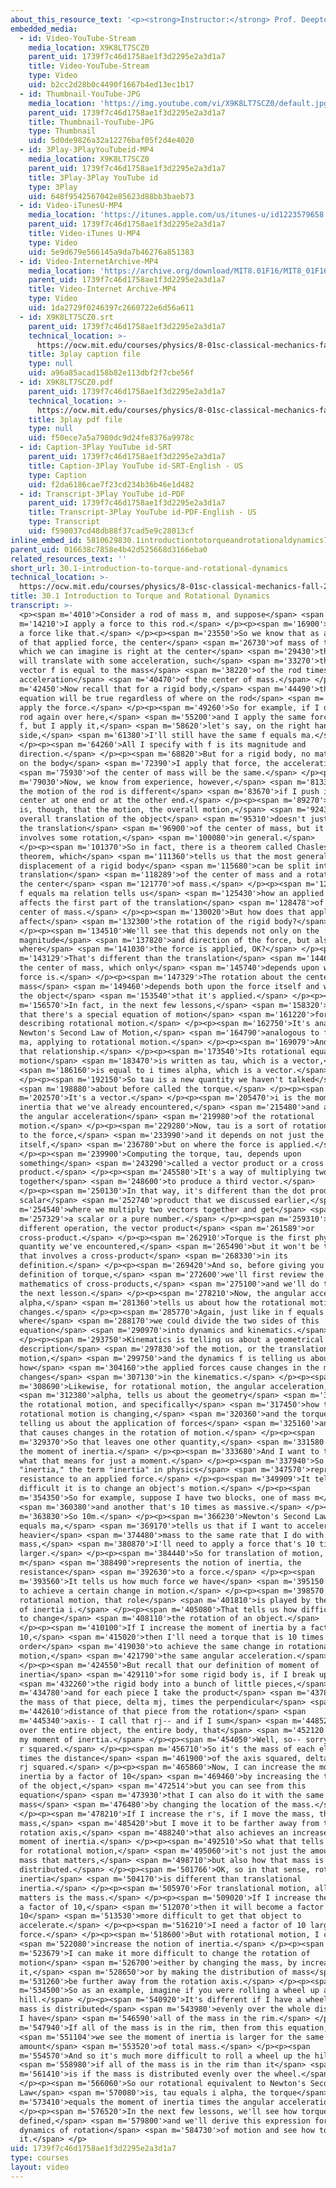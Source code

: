```yaml
---
about_this_resource_text: '<p><strong>Instructor:</strong> Prof. Deepto Chakrabarty</p>'
embedded_media:
  - id: Video-YouTube-Stream
    media_location: X9K8LT7SCZ0
    parent_uid: 1739f7c46d1758ae1f3d2295e2a3d1a7
    title: Video-YouTube-Stream
    type: Video
    uid: b2cc2d28b0c4490f1667b4ed13ec1b17
  - id: Thumbnail-YouTube-JPG
    media_location: 'https://img.youtube.com/vi/X9K8LT7SCZ0/default.jpg'
    parent_uid: 1739f7c46d1758ae1f3d2295e2a3d1a7
    title: Thumbnail-YouTube-JPG
    type: Thumbnail
    uid: 5d0de9826a32a12276baf05f2d4e4020
  - id: 3Play-3PlayYouTubeid-MP4
    media_location: X9K8LT7SCZ0
    parent_uid: 1739f7c46d1758ae1f3d2295e2a3d1a7
    title: 3Play-3Play YouTube id
    type: 3Play
    uid: 648f9542567042e85623d88bb3baeb73
  - id: Video-iTunesU-MP4
    media_location: 'https://itunes.apple.com/us/itunes-u/id1223579658'
    parent_uid: 1739f7c46d1758ae1f3d2295e2a3d1a7
    title: Video-iTunes U-MP4
    type: Video
    uid: 5e9d679e566145a9da7b46276a851383
  - id: Video-InternetArchive-MP4
    media_location: 'https://archive.org/download/MIT8.01F16/MIT8_01F16_L30v01_360p.mp4'
    parent_uid: 1739f7c46d1758ae1f3d2295e2a3d1a7
    title: Video-Internet Archive-MP4
    type: Video
    uid: 1da2729f0246397c2660722e6d56a611
  - id: X9K8LT7SCZ0.srt
    parent_uid: 1739f7c46d1758ae1f3d2295e2a3d1a7
    technical_location: >-
      https://ocw.mit.edu/courses/physics/8-01sc-classical-mechanics-fall-2016/week-10-rotational-motion/30.1-introduction-to-torque-and-rotational-dynamics/30.1-introduction-to-torque-and-rotational-dynamics/X9K8LT7SCZ0.srt
    title: 3play caption file
    type: null
    uid: a96a85acad158b82e113dbf2f7cbe56f
  - id: X9K8LT7SCZ0.pdf
    parent_uid: 1739f7c46d1758ae1f3d2295e2a3d1a7
    technical_location: >-
      https://ocw.mit.edu/courses/physics/8-01sc-classical-mechanics-fall-2016/week-10-rotational-motion/30.1-introduction-to-torque-and-rotational-dynamics/30.1-introduction-to-torque-and-rotational-dynamics/X9K8LT7SCZ0.pdf
    title: 3play pdf file
    type: null
    uid: f50ece7a5a7980dc9d24fe8376a9978c
  - id: Caption-3Play YouTube id-SRT
    parent_uid: 1739f7c46d1758ae1f3d2295e2a3d1a7
    title: Caption-3Play YouTube id-SRT-English - US
    type: Caption
    uid: f2da6186cae7f23cd234b36b46e1d482
  - id: Transcript-3Play YouTube id-PDF
    parent_uid: 1739f7c46d1758ae1f3d2295e2a3d1a7
    title: Transcript-3Play YouTube id-PDF-English - US
    type: Transcript
    uid: f590037cd48db88f37cad5e9c28013cf
inline_embed_id: 5810629830.1introductiontotorqueandrotationaldynamics79048834
parent_uid: 016638c7858e4b42d525668d3166eba0
related_resources_text: ''
short_url: 30.1-introduction-to-torque-and-rotational-dynamics
technical_location: >-
  https://ocw.mit.edu/courses/physics/8-01sc-classical-mechanics-fall-2016/week-10-rotational-motion/30.1-introduction-to-torque-and-rotational-dynamics/30.1-introduction-to-torque-and-rotational-dynamics
title: 30.1 Introduction to Torque and Rotational Dynamics
transcript: >-
  <p><span m='4010'>Consider a rod of mass m, and suppose</span> <span
  m='14210'>I apply a force to this rod.</span> </p><p><span m='16900'>Let's say
  a force like that.</span> </p><p><span m='23550'>So we know that as a result
  of that applied force, the center</span> <span m='26730'>of mass of the rod,
  which we can imagine is right at the center</span> <span m='29430'>the rod,
  will translate with some acceleration, such</span> <span m='33270'>that the
  vector f is equal to the mass</span> <span m='38220'>of the rod times the
  acceleration</span> <span m='40470'>of the center of mass.</span> </p><p><span
  m='42450'>Now recall that for a rigid body,</span> <span m='44490'>this
  equation will be true regardless of where on the rod</span> <span m='47880'>I
  apply the force.</span> </p><p><span m='49260'>So for example, if I draw the
  rod again over here,</span> <span m='55200'>and I apply the same force, vector
  f, but I apply it,</span> <span m='58620'>let's say, on the right hand
  side,</span> <span m='61380'>I'll still have the same f equals ma.</span>
  </p><p><span m='64260'>All I specify with f is its magnitude and
  direction.</span> </p><p><span m='68820'>But for a rigid body, no matter where
  on the body</span> <span m='72390'>I apply that force, the acceleration</span>
  <span m='75930'>of the center of mass will be the same.</span> </p><p><span
  m='79030'>Now, we know from experience, however,</span> <span m='81330'>that
  the motion of the rod is different</span> <span m='83670'>if I push it at the
  center at one end or at the other end.</span> </p><p><span m='89270'>The point
  is, though, that the motion, the overall motion,</span> <span m='92430'>the
  overall translation of the object</span> <span m='95310'>doesn't just involve
  the translation</span> <span m='96900'>of the center of mass, but it also
  involves some rotation,</span> <span m='100080'>in general.</span>
  </p><p><span m='101370'>So in fact, there is a theorem called Chasles'
  theorem, which</span> <span m='111360'>tells us that the most general
  displacement of a rigid body</span> <span m='115680'>can be split into the
  translation</span> <span m='118289'>of the center of mass and a rotation about
  the center</span> <span m='121770'>of mass.</span> </p><p><span m='122610'>Our
  f equals ma relation tells us</span> <span m='125430'>how an applied force
  affects the first part of the translation</span> <span m='128478'>of the
  center of mass.</span> </p><p><span m='130020'>But how does that applied force
  affect</span> <span m='132300'>the rotation of the rigid body?</span>
  </p><p><span m='134510'>We'll see that this depends not only on the
  magnitude</span> <span m='137820'>and direction of the force, but also on
  where</span> <span m='141030'>the force is applied, OK?</span> </p><p><span
  m='143129'>That's different than the translation</span> <span m='144670'>of
  the center of mass, which only</span> <span m='145740'>depends upon what the
  force is.</span> </p><p><span m='147329'>The rotation about the center of
  mass</span> <span m='149460'>depends both upon the force itself and where on
  the object</span> <span m='153540'>that it's applied.</span> </p><p><span
  m='156570'>In fact, in the next few lessons,</span> <span m='158320'>we'll see
  that there's a special equation of motion</span> <span m='161220'>for
  describing rotational motion.</span> </p><p><span m='162750'>It's analogous to
  Newton's Second Law of Motion,</span> <span m='164790'>analogous to f equals
  ma, applying to rotational motion.</span> </p><p><span m='169079'>And we write
  that relationship.</span> </p><p><span m='173540'>Its rotational equation of
  motion</span> <span m='183470'>is written as tau, which is a vector,</span>
  <span m='186160'>is equal to i times alpha, which is a vector.</span>
  </p><p><span m='192150'>So tau is a new quantity we haven't talked</span>
  <span m='198880'>about before called the torque.</span> </p><p><span
  m='202570'>It's a vector.</span> </p><p><span m='205470'>i is the moment of
  inertia that we've already encountered,</span> <span m='215480'>and alpha is
  the angular acceleration</span> <span m='219980'>of the rotational
  motion.</span> </p><p><span m='229280'>Now, tau is a sort of rotational analog
  to the force,</span> <span m='233990'>and it depends on not just the force
  itself,</span> <span m='236780'>but on where the force is applied.</span>
  </p><p><span m='239900'>Computing the torque, tau, depends upon
  something</span> <span m='243290'>called a vector product or a cross
  product.</span> </p><p><span m='245580'>It's a way of multiplying two vectors
  together</span> <span m='248600'>to produce a third vector.</span>
  </p><p><span m='250130'>In that way, it's different than the dot product or
  scalar</span> <span m='252740'>product that we discussed earlier,</span> <span
  m='254540'>where we multiply two vectors together and get</span> <span
  m='257329'>a scalar or a pure number.</span> </p><p><span m='259310'>This is a
  different operation, the vector product</span> <span m='261589'>or
  cross-product.</span> </p><p><span m='262910'>Torque is the first physical
  quantity we've encountered,</span> <span m='265490'>but it won't be the last,
  that involves a cross-product</span> <span m='268330'>in its
  definition.</span> </p><p><span m='269420'>And so, before giving you a formal
  definition of torque,</span> <span m='272600'>we'll first review the
  mathematics of cross-products,</span> <span m='275100'>and we'll do that in
  the next lesson.</span> </p><p><span m='278210'>Now, the angular acceleration,
  alpha,</span> <span m='281360'>tells us about how the rotational motion
  changes.</span> </p><p><span m='285770'>Again, just like in f equals ma,
  where</span> <span m='288170'>we could divide the two sides of this
  equation</span> <span m='290970'>into dynamics and kinematics.</span>
  </p><p><span m='293750'>Kinematics is telling us about a geometrical
  description</span> <span m='297830'>of the motion, or the translation of
  motion,</span> <span m='299750'>and the dynamics f is telling us about
  how</span> <span m='304160'>the applied forces cause changes in the motion,
  changes</span> <span m='307130'>in the kinematics.</span> </p><p><span
  m='308690'>Likewise, for rotational motion, the angular acceleration,</span>
  <span m='312380'>alpha, tells us about the geometry</span> <span m='315560'>of
  the rotational motion, and specifically</span> <span m='317450'>how the
  rotational motion is changing,</span> <span m='320360'>and the torque is
  telling us about the application of forces</span> <span m='325160'>and how
  that causes changes in the rotation of motion.</span> </p><p><span
  m='329370'>So that leaves one other quantity,</span> <span m='331580'>which is
  the moment of inertia.</span> </p><p><span m='333680'>And I want to talk about
  what that means for just a moment.</span> </p><p><span m='337940'>So the term
  "inertia," the term "inertia" in physics</span> <span m='347570'>represents a
  resistance to an applied force.</span> </p><p><span m='349909'>It tells us how
  difficult it is to change an object's motion.</span> </p><p><span
  m='354350'>So for example, suppose I have two blocks, one of mass m</span>
  <span m='360380'>and another that's 10 times as massive.</span> </p><p><span
  m='363830'>So 10m.</span> </p><p><span m='366230'>Newton's Second Law, f
  equals ma,</span> <span m='369170'>tells us that if I want to accelerate the
  heavier</span> <span m='374480'>mass to the same rate that I do with a smaller
  mass,</span> <span m='380870'>I'll need to apply a force that's 10 times
  larger.</span> </p><p><span m='384440'>So for translation of motion, the mass
  m</span> <span m='388490'>represents the notion of inertia, the
  resistance</span> <span m='392630'>to a force.</span> </p><p><span
  m='393560'>It tells us how much force we have</span> <span m='395150'>to apply
  to achieve a certain change in motion.</span> </p><p><span m='398570'>Now, for
  rotational motion, that role</span> <span m='401810'>is played by the moment
  of inertia i.</span> </p><p><span m='405080'>That tells us how difficult it is
  to change</span> <span m='408110'>the rotation of an object.</span>
  </p><p><span m='410100'>If I increase the moment of inertia by a factor of
  10,</span> <span m='415020'>then I'll need a torque that is 10 times larger in
  order</span> <span m='419030'>to achieve the same change in rotational
  motion,</span> <span m='421790'>the same angular acceleration.</span>
  </p><p><span m='424550'>But recall that our definition of moment of
  inertia</span> <span m='429110'>for some rigid body is, if I break up</span>
  <span m='432260'>the rigid body into a bunch of little pieces,</span> <span
  m='434780'>and for each piece I take the product</span> <span m='437840'>of
  the mass of that piece, delta mj, times the perpendicular</span> <span
  m='442610'>distance of that piece from the rotation</span> <span
  m='445340'>axis-- I call that rj-- and if I sum</span> <span m='448520'>that
  over the entire object, the entire body, that</span> <span m='452120'>gives me
  my moment of inertia.</span> </p><p><span m='454050'>Well, so-- sorry, this is
  r squared.</span> </p><p><span m='456710'>So it's the mass of each element
  times the distance</span> <span m='461900'>of the axis squared, delta mj times
  rj squared.</span> </p><p><span m='465860'>Now, I can increase the moment of
  inertia by a factor of 10</span> <span m='469460'>by increasing the total mass
  of the object,</span> <span m='472514'>but you can see from this
  equation</span> <span m='473930'>that I can also do it with the same
  mass</span> <span m='476480'>by changing the location of the mass.</span>
  </p><p><span m='478210'>If I increase the r's, if I move the mass, the same
  mass,</span> <span m='485420'>but I move it to be farther away from the
  rotation axis,</span> <span m='488240'>that also achieves an increase in the
  moment of inertia.</span> </p><p><span m='492510'>So what that tells is that
  for rotational motion,</span> <span m='495060'>it's not just the amount of
  mass that matters,</span> <span m='498710'>but also how that mass is
  distributed.</span> </p><p><span m='501766'>OK, so in that sense, rotational
  inertia</span> <span m='504170'>is different than translational
  inertia.</span> </p><p><span m='505970'>For translational motion, all that
  matters is the mass.</span> </p><p><span m='509020'>If I increase the mass by
  a factor of 10,</span> <span m='512070'>then it will become a factor of
  10</span> <span m='513530'>more difficult to get that object to
  accelerate.</span> </p><p><span m='516210'>I need a factor of 10 larger
  force.</span> </p><p><span m='518600'>But with rotational motion, I can</span>
  <span m='522080'>increase the notion of inertia.</span> </p><p><span
  m='523679'>I can make it more difficult to change the rotation of
  motion</span> <span m='526700'>either by changing the mass, by increasing
  it,</span> <span m='528650'>or by making the distribution of mass</span> <span
  m='531260'>be further away from the rotation axis.</span> </p><p><span
  m='534500'>So as an example, imagine if you were rolling a wheel up a
  hill.</span> </p><p><span m='540920'>It's different if I have a wheel whose
  mass is distributed</span> <span m='543980'>evenly over the whole disk, or if
  I have</span> <span m='546590'>all of the mass in the rim.</span> </p><p><span
  m='547940'>If all of the mass is in the rim, then from this equation,</span>
  <span m='551104'>we see the moment of inertia is larger for the same
  amount</span> <span m='553520'>of total mass.</span> </p><p><span
  m='554570'>And so it's much more difficult to roll a wheel up the hill</span>
  <span m='558980'>if all of the mass is in the rim than it</span> <span
  m='561410'>is if the mass is distributed evenly over the wheel.</span>
  </p><p><span m='566060'>So our rotational equivalent to Newton's Second
  Law</span> <span m='570080'>is, tau equals i alpha, the torque</span> <span
  m='573410'>equals the moment of inertia times the angular acceleration.</span>
  </p><p><span m='576520'>In the next few lessons, we'll see how torque is
  defined,</span> <span m='579800'>and we'll derive this expression for the
  dynamics of rotation</span> <span m='584730'>of motion and see how to apply
  it.</span> </p>
uid: 1739f7c46d1758ae1f3d2295e2a3d1a7
type: courses
layout: video
---
```

